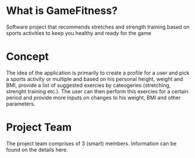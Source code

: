 # What is GameFitness?
  Software project that recommends stretches and strength training based on sports activities to keep you healthy and ready for the game

# Concept
  The idea of the application is primarily to create a profile for a user and pick a sports activity or multiple and based on his personal height, weight and BMI, provide a list of suggested exercies by cateogeries (stretching, strenght training etc.). The user can then perform this exercies for a certain period and provide more inputs on changes to his weight, BMI and other parameters.
  
 
# Project Team 

The project team comprises of 3 (smart) members. Information can be found on the details here. 


 
